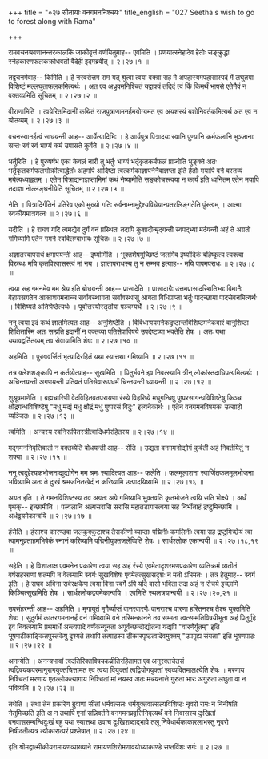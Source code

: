 +++
title = "०२७ सीतायाः वनगमननिश्चयः"
title_english = "027 Seetha s wish to go to forest along with Rama"

+++


रामवचनश्रवणानन्तरकालकिं जाकीवृत्तं वर्णयितुमाह-- एवमिति ।
प्रणयात्स्नेहादेव हेतोः सङ्क्रुद्धा स्नेहकारणफलकक्रोधवती वैदेही
इदमब्रवीत्  ॥  २।२७।१  ॥   

  

तद्वचनमेवाह-- किमिति । हे नरवरोत्तम राम यत् श्रुत्वा त्वया वक्त्रा सह मे
अपहास्यमपहासास्पदं में लघुतया विशिष्टं मल्लघुताफलकमित्यर्थः । अत एव
अध्रुवमनिश्चितं यद्वाक्यं तदिदं त्वं किं किमर्थं भाषसे एतेनैवं न
वक्तव्यमिति सूचितम्  ॥  २।२७।२  ॥   

  

वीराणामिति । त्वयेरितमिदानीं कथितं राजपुत्राणामनर्हमयोग्यमत एव अयशस्यं
यशोनिवर्तकमित्यर्थ अत एव न श्रोतव्यम्  ॥  २।२७।३  ॥   

  

वचनस्यानर्हत्वं साधयन्ती आह-- आर्येत्यादिभिः । हे आर्यपुत्र पित्रादयः
स्वानि पुण्यानि कर्मफलानि भुञ्जानाः सन्तः स्वं स्वं भाग्यं कर्म उपासते
कुर्वते  ॥  २।२७।४  ॥   

  

भर्तुरिति । हे पुरुषर्षभ एका केवलं नारी तु भर्तुः भाग्यं भर्तृकृतकर्मफलं
प्राप्नोति भुङ्क्ते अतः भर्तृकृतकर्मफलभोक्रीत्वाद्धेतोः अहमपि आदिष्टा
त्वत्कर्मकाज्ञापनेनैवाज्ञप्ता इति हेतोः मयापि वने वस्तव्यं
मयेत्यध्याहृतम् । एतेन पित्राद्यनाज्ञप्तामिमां कथं नेष्यामीति
सङ्कोचस्त्वया न कार्यं इति ध्वनितम् एतेन मयापि तदाज्ञा नोल्लङ्घनीयेति
सूचितम्  ॥  २।२७।५  ॥   

  

नेति । पित्रादिर्गतिर्न पतिरेव एको मुख्यो गतिः
सर्वनाम्नामुद्देश्यविधेयान्यतरलिङ्गतेति पुंस्त्वम् । आत्मा
स्वकीयमात्रयत्नः  ॥  २।२७।६  ॥   

  

यदीति । हे राघव यदि त्वमद्यैव दुर्गं वनं प्रस्थितः तदापि
कुशादीन्मृद्गन्ती स्वपद्भ्यां मर्दयन्ती अहं ते अग्रतो गमिष्यामि एतेन
गमने स्वविलम्बाभावः सूचितः  ॥  २।२७।७  ॥   

  

अज्ञातस्वापराधं क्षमापयन्ती आह-- इर्ष्यामिति । भुक्तशेषमुच्छिष्टं जलमिव
ईर्ष्यादिकं बहिष्कृत्य त्यक्त्वा विस्रब्धः मयि कृतविश्वासस्त्वं मां नय ।
ज्ञातापराधस्य तु न सम्भव इत्याह-- मयि पापमपराधः  ॥  २।२७।८  ॥   

  

त्वया सह गमनमेव मम श्रेय इति बोधयन्ती आह-- प्रासादेति । प्रासादाग्रैः
उत्तमप्रासादस्थितिभ्यः विमानैः वैहायसगतेन आकाशगमनाच्च सर्वावस्थागता
सर्वावस्थासु आगता विधिप्राप्ता भर्तुः पादच्छाया पादसेवनमित्यर्थः ।
विशिष्यते अतिश्रेष्ठेत्यर्थः । पूर्वोत्तरयोस्तृतीया पञ्चम्यर्थे  ॥ 
२।२७।९  ॥   

  

ननु त्वया इदं कथं ज्ञातमित्यत आह-- अनुशिष्टेति ।
विविधाश्रयमनेकदृष्टान्तविशिष्टमनेकवारं वानुशिष्टा शिक्षितास्मि अतः
सम्प्रति इदानीं न वक्तव्या पतिसेवाविषये उपदेष्टव्या भवतेति शेषः । अतः
यथा यथावद्वर्तितव्यम् तव सेवायामिति शेषः  ॥  २।२७।१०  ॥   

  

अहमिति । पुरुषवर्जितं भृत्यादिरहितं यथा स्यात्तथा गमिष्यामि  ॥  २।२७।११
 ॥   

  

तत्र क्लेशशङ्कापि न कर्तव्येत्याह-- सुखमिति । पितुर्भवने इव निवत्स्यामि
त्रीन् लोकांस्तदाधिपत्यमित्यर्थः । अचिन्तयन्ती अगणयन्ती पतिव्रतं
पतिसेवारूपधर्मं चिन्तयन्ती ध्यायन्ती  ॥  २।२७।१२  ॥   

  

शुश्रूषमाणेति । ब्रह्मचारिणी वेदविहितव्रतपरायणा रंस्ये विहरिष्ये
मधुगन्धिषु पुष्परसागन्धविशिष्टेषु किञ्च क्षौद्रगन्धविशिष्टेषु "मधु मद्यं
मधु क्षौद्रं मधु पुष्परसं विदुः" इत्यनेकार्थः । एतेन वनगमनविषयकः उत्साहो
व्यञ्जितः  ॥  २।२७।१३  ॥   

  

त्वमिति । अन्यस्य स्वनिरूपितस्त्रीत्वादिधर्मरहितस्य  ॥  २।२७।१४  ॥   

  

मद्गमननिवृत्तिवार्ता न वक्तव्येति बोधयन्ती आह-- सेति । उद्यता
वनगमनोद्योगं कुर्वती अहं निवर्तयितुं न शक्या  ॥  २।२७।१५  ॥   

  

ननु त्वदुद्देश्यकभोजनाद्युद्योगेन मम श्रमः स्यादित्यत आह-- फलेति ।
फलमूलाशना स्वार्जितफलमूलभोजना भविष्यामि अतः ते दुःखं श्रमजनितखेदं न
करिष्यामि उत्पादयिष्यामि  ॥  २।२७।१६  ॥   

  

अग्रत इति । ते गमनविशिष्टस्य तव अग्रतः अग्रे गमिष्यामि भुक्तवति कृतभोजने
त्वयि सति भोक्ष्ये । अर्धं पृथक्-- इच्छामीति । पल्वलानि अल्पसरांसि
सरांसि महातडागांस्त्वया सह निर्भीताहं द्रष्टुमिच्छामि ।
अर्धद्वयमेकान्वयि  ॥  २।२७।१७  ॥   

  

हंसेति । हंसाश्च कारण्डवा जलकुक्कुटाश्च तैराकीर्णा व्याप्ताः पद्मिनीः
कमलिनीः त्वया सह द्रष्टुमिच्छेयं त्वा त्वामनुव्रताहमभिषेकं स्नानं
करिष्यामि पद्मिनीयुक्तजलेष्विति शेषः । सार्धश्लोक एकान्वयी  ॥  २।२७।१८,१९
 ॥   

  

सहेति । हे विशालाक्ष एवमनेन प्रकारेण त्वया सह अहं रंस्ये
एवमेतादृशरमणप्रकारेण व्यतिक्रमं व्यतीतं वर्षसहस्राणां शतमपि न वेत्स्यामि
स्वर्गः सुखविशेषः एवमेतत्सुखसदृशः न मतो ऽभिमतः । तत्र हेतुमाह-- स्वर्ग
इति । हे राघव अविना सर्वरक्षकेण त्वया विना स्वर्गे ऽपि यदि वासो भविता
तदा अहं न रोचये इच्छामि किञ्चित्सुखमिति शेषः । सार्धश्लोकद्वयमेकान्वयि ।
एवमिति स्थलत्रयान्वयी  ॥  २।२७।२०,२१  ॥   

  

उपसंहरन्ती आह-- अहमिति । मृगायुतं मृगैर्व्याप्तं वानरवारणैः वानराश्च
वारणा हस्तिनश्च तैश्च युक्तमिति शेषः । सुदुर्गमं कातरगमनानर्हं वनं
गमिष्यामि वने तस्मिन्कानने तव सम्मता त्वत्सम्मतिविषयीभूता अहं पितुर्गृहे
इव निवत्स्यामि प्रथमार्धे अन्त्यपादे वर्णैकन्यूनता अपूर्वच्छन्दोद्योतना
यद्यपि "वारणैर्युतम्" इति भूषणटीकाङ्कितपुस्तकेषु दृश्यते तथापि तत्पाठस्य
टीकास्पृष्टत्वादेवमुक्तम् "उपगृह्य संयता" इति भूषणपाठः  ॥  २।२७।२२  ॥   

  

अनन्येति । अनन्यभावां त्वदतिरिक्तविषयकप्रीतिरहितामत एव अनुरक्तचेतसं
त्वद्विषयकपरमानुरागयुक्तचित्तामत एव त्वया वियुक्तां त्वद्वियोगयुक्तां
स्वव्यक्तिमालक्ष्येति शेषः । मरणाय निश्चितां मरणाय एतल्लोकत्यागाय
निश्चितां मां नयस्व अतः मन्नयनात्ते गुरुता भारः अगुरुता लघुता वा न
भविष्यति  ॥  २।२७।२३  ॥   

  

तथेति । तथा तेन प्रकारेण ब्रुवाणां सीतां धर्मवत्सलः
धर्मयुक्तवात्सल्यविशिष्टः नृवरो रामः न निनीषति नेतुमिच्छति इति अ न तथापि
एनां सन्निवर्तने वनगमनप्रवृत्तिनिवृत्यर्थं वने निवासस्य दुःखितां
वनवाससम्बन्धिदुःखं बहु यथा स्यात्तथा उवाच दुःखिशब्दाद्भावे तलू
निषेधार्थकाकारलाभस्तु नृवरो निषीदतीत्यत्र त्यौकारात्परं प्रश्लेषात्  ॥ 
२।२७।२४  ॥   

  

इति श्रीमद्वाल्मीकीयरामायणव्याख्याने रामायणशिरोमणावयोध्याकाण्डे
सप्तविंशः सर्गः  ॥  २।२७  ॥   

  

  


